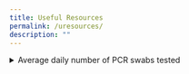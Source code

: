 ```yaml
---
title: Useful Resources
permalink: /uresources/
description: ""
---
```

<details><summary>Average daily number of PCR swabs tested</summary>

<iframe width="600" height="400" src="https://data.gov.sg/dataset/covid-19-statistics/resource/bc1cee2b-b5f3-4a2a-954e-cb0dd484a12c/view/f46a97ef-83d8-481c-86c9-1b74859420fe" frameBorder="0"> </iframe></details>